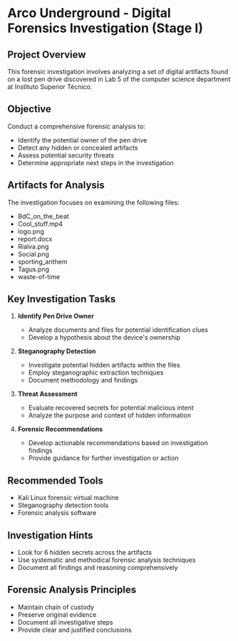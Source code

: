# Arco Underground - Digital Forensics Investigation (Stage I)

## Project Overview
This forensic investigation involves analyzing a set of digital artifacts found on a lost pen drive discovered in Lab 5 of the computer science department at Instituto Superior Técnico.

## Objective
Conduct a comprehensive forensic analysis to:
- Identify the potential owner of the pen drive
- Detect any hidden or concealed artifacts
- Assess potential security threats
- Determine appropriate next steps in the investigation

## Artifacts for Analysis
The investigation focuses on examining the following files:
- BdC_on_the_beat
- Cool_stuff.mp4
- logo.png
- report.docx
- Rialva.png
- Social.png
- sporting_anthem
- Tagus.png
- waste-of-time

## Key Investigation Tasks
1. **Identify Pen Drive Owner**
   - Analyze documents and files for potential identification clues
   - Develop a hypothesis about the device's ownership

2. **Steganography Detection**
   - Investigate potential hidden artifacts within the files
   - Employ steganographic extraction techniques
   - Document methodology and findings

3. **Threat Assessment**
   - Evaluate recovered secrets for potential malicious intent
   - Analyze the purpose and context of hidden information

4. **Forensic Recommendations**
   - Develop actionable recommendations based on investigation findings
   - Provide guidance for further investigation or action

## Recommended Tools
- Kali Linux forensic virtual machine
- Steganography detection tools
- Forensic analysis software

## Investigation Hints
- Look for 6 hidden secrets across the artifacts
- Use systematic and methodical forensic analysis techniques
- Document all findings and reasoning comprehensively

## Forensic Analysis Principles
- Maintain chain of custody
- Preserve original evidence
- Document all investigative steps
- Provide clear and justified conclusions
